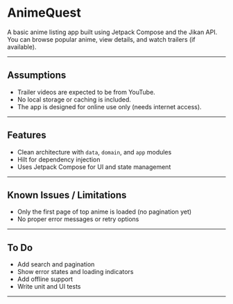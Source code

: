 # AnimeQuest 

A basic anime listing app built using Jetpack Compose and the Jikan API. You can browse popular anime, view details, and watch trailers (if available).

---

## Assumptions

- Trailer videos are expected to be from YouTube.
- No local storage or caching is included.
- The app is designed for online use only (needs internet access).

---

## Features

- Clean architecture with `data`, `domain`, and `app` modules
- Hilt for dependency injection
- Uses Jetpack Compose for UI and state management

---

## Known Issues / Limitations

- Only the first page of top anime is loaded (no pagination yet)
- No proper error messages or retry options

---

## To Do

- Add search and pagination
- Show error states and loading indicators
- Add offline support
- Write unit and UI tests

---
